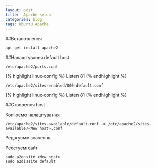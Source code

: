 ```yaml
---
layout: post
title:  Apache setup
categories: blog
tags: Ubuntu Apache
---
```

##Встановлення

`apt-get install apache2`

##Налаштування default host

`/etc/apache2/ports.conf`

{% highlight linux-config %}
Listen 81
{% endhighlight %}

`/etc/apache2/sites-enabled/000-default.conf`

{% highlight linux-config %}
Listen 81
{% endhighlight %}

##Створення host

Копіюємо налаштування

`/etc/apache2/sites-available/default.conf -> /etc/apache2/sites-available/<New host>.conf`

Редагуємо значення

Pеєстуєм сайт

`sudo a2ensite <New host>`<br>
`sudo a2dissite default`
